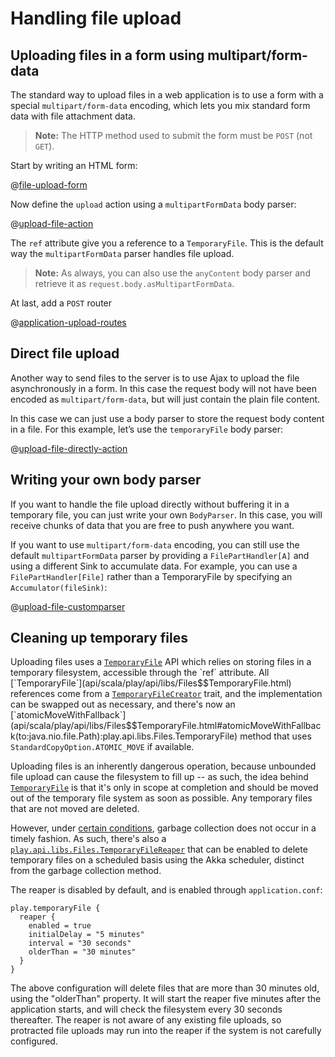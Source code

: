 <!--- Copyright (C) 2009-2018 Lightbend Inc. <https://www.lightbend.com> -->
# Handling file upload

## Uploading files in a form using multipart/form-data

The standard way to upload files in a web application is to use a form with a special `multipart/form-data` encoding, which lets you mix standard form data with file attachment data. 

> **Note:** The HTTP method used to submit the form must be `POST` (not `GET`).

Start by writing an HTML form:

@[file-upload-form](code/scalaguide/templates/views/uploadForm.scala.html)

Now define the `upload` action using a `multipartFormData` body parser:

@[upload-file-action](code/ScalaFileUpload.scala)

The `ref` attribute give you a reference to a `TemporaryFile`. This is the default way the `multipartFormData` parser handles file upload.

> **Note:** As always, you can also use the `anyContent` body parser and retrieve it as `request.body.asMultipartFormData`.

At last, add a `POST` router

@[application-upload-routes](code/scalaguide.upload.fileupload.routes)

## Direct file upload

Another way to send files to the server is to use Ajax to upload the file asynchronously in a form. In this case the request body will not have been encoded as `multipart/form-data`, but will just contain the plain file content.

In this case we can just use a body parser to store the request body content in a file. For this example, let’s use the `temporaryFile` body parser:

@[upload-file-directly-action](code/ScalaFileUpload.scala)

## Writing your own body parser

If you want to handle the file upload directly without buffering it in a temporary file, you can just write your own `BodyParser`. In this case, you will receive chunks of data that you are free to push anywhere you want.

If you want to use `multipart/form-data` encoding, you can still use the default `multipartFormData` parser by providing a `FilePartHandler[A]` and using a different Sink to accumulate data.  For example, you can use a `FilePartHandler[File]` rather than a TemporaryFile by specifying an `Accumulator(fileSink)`:

@[upload-file-customparser](code/ScalaFileUpload.scala)

## Cleaning up temporary files

Uploading files uses a [`TemporaryFile`](api/scala/play/api/libs/Files$$TemporaryFile.html) API which relies on storing files in a temporary filesystem, accessible through the `ref` attribute.  All [`TemporaryFile`](api/scala/play/api/libs/Files$$TemporaryFile.html) references come from a [`TemporaryFileCreator`](api/scala/play/api/libs/Files$$TemporaryFileCreator.html) trait, and the implementation can be swapped out as necessary, and there's now an [`atomicMoveWithFallback`](api/scala/play/api/libs/Files$$TemporaryFile.html#atomicMoveWithFallback\(to:java.nio.file.Path\):play.api.libs.Files.TemporaryFile) method that uses `StandardCopyOption.ATOMIC_MOVE` if available.

Uploading files is an inherently dangerous operation, because unbounded file upload can cause the filesystem to fill up -- as such, the idea behind [`TemporaryFile`](api/scala/play/api/libs/Files$$TemporaryFile.html) is that it's only in scope at completion and should be moved out of the temporary file system as soon as possible.  Any temporary files that are not moved are deleted. 

However, under [certain conditions](https://github.com/playframework/playframework/issues/5545), garbage collection does not occur in a timely fashion.  As such, there's also a [`play.api.libs.Files.TemporaryFileReaper`](api/scala/play/api/libs/Files$$DefaultTemporaryFileReaper.html) that can be enabled to delete temporary files on a scheduled basis using the Akka scheduler, distinct from the garbage collection method.

The reaper is disabled by default, and is enabled through `application.conf`:

```
play.temporaryFile {
  reaper {
    enabled = true
    initialDelay = "5 minutes"
    interval = "30 seconds"
    olderThan = "30 minutes"
  }
}
```

The above configuration will delete files that are more than 30 minutes old, using the "olderThan" property.  It will start the reaper five minutes after the application starts, and will check the filesystem every 30 seconds thereafter.  The reaper is not aware of any existing file uploads, so protracted file uploads may run into the reaper if the system is not carefully configured.